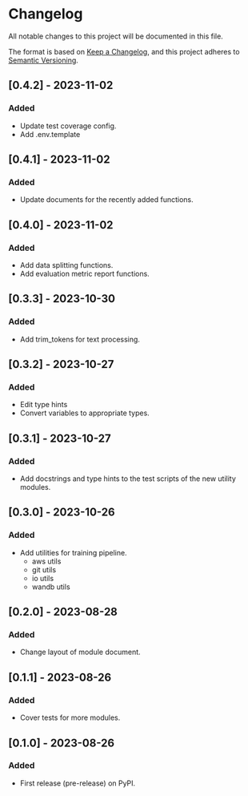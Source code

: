# Changelog

All notable changes to this project will be documented in this file.

The format is based on [Keep a Changelog](https://keepachangelog.com/en/1.0.0/),
and this project adheres to [Semantic Versioning](https://semver.org/spec/v2.0.0.html).

## [0.4.2] - 2023-11-02

### Added

- Update test coverage config.
- Add .env.template

## [0.4.1] - 2023-11-02

### Added

- Update documents for the recently added functions.

## [0.4.0] - 2023-11-02

### Added

- Add data splitting functions.
- Add evaluation metric report functions.

## [0.3.3] - 2023-10-30

### Added

- Add trim_tokens for text processing.

## [0.3.2] - 2023-10-27

### Added

- Edit type hints
- Convert variables to appropriate types.

## [0.3.1] - 2023-10-27

### Added

- Add docstrings and type hints to the test scripts of the new utility modules.

## [0.3.0] - 2023-10-26

### Added

- Add utilities for training pipeline.
  - aws utils
  - git utils
  - io utils
  - wandb utils

## [0.2.0] - 2023-08-28

### Added

- Change layout of module document.

## [0.1.1] - 2023-08-26

### Added

- Cover tests for more modules.

## [0.1.0] - 2023-08-26

### Added

- First release (pre-release) on PyPI.
